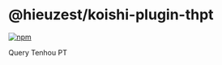 # @hieuzest/koishi-plugin-thpt

[![npm](https://img.shields.io/npm/v/@hieuzest/koishi-plugin-thpt?style=flat-square)](https://www.npmjs.com/package/@hieuzest/koishi-plugin-thpt)

Query Tenhou PT
